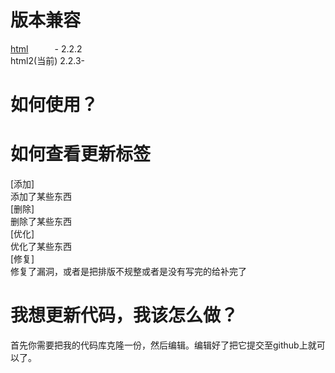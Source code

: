 # 版本兼容
[html](https://github.com/onodera2007/html)&emsp;&emsp;&emsp;- 2.2.2</br>
html2(当前)&nbsp;2.2.3-</br>
# 如何使用？
# 如何查看更新标签
[添加]<br>
添加了某些东西<br>
[删除]<br>
删除了某些东西<br>
[优化]<br>
优化了某些东西<br>
[修复]<br>
修复了漏洞，或者是把排版不规整或者是没有写完的给补完了<br>
# 我想更新代码，我该怎么做？
首先你需要把我的代码库克隆一份，然后编辑。编辑好了把它提交至github上就可以了。

